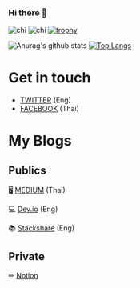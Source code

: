### Hi there 👋

<!--
**nitikornchumnankul/nitikornchumnankul** is a ✨ _special_ ✨ repository because its `README.md` (this file) appears on your GitHub profile.

Here are some ideas to get you started:

- 🔭 I’m currently working on ...
- 🌱 I’m currently learning ...
- 👯 I’m looking to collaborate on ...
- 🤔 I’m looking for help with ...
- 💬 Ask me about ...
- 📫 How to reach me: ...
- 😄 Pronouns: ...
- ⚡ Fun fact: ...
-->
![chi](https://media.giphy.com/media/LHZyixOnHwDDy/giphy.gif) 
![chi](https://media.giphy.com/media/LHZyixOnHwDDy/giphy.gif)
[![trophy](https://github-profile-trophy.vercel.app/?username=nitikornchumnankul)](https://github.com/ryo-ma/github-profile-trophy)

![Anurag's github stats](https://github-readme-stats.vercel.app/api?username=nitikornchumnankul&theme=buefy&show_icons=true)
[![Top Langs](https://github-readme-stats.vercel.app/api/top-langs/?username=nitikornchumnankul&layout=compact)](https://github.com/anuraghazra/github-readme-stats)






# Get in touch
 - [TWITTER](https://twitter.com/Nitikorn_SUT) (Eng)
 - [FACEBOOK](https://web.facebook.com/profile.php?id=100001174089600&fref=comp) (Thai)
 
# My Blogs
## Publics
🖥 [MEDIUM](https://medium.com/@nitikornchumnankul_93990) (Thai)

💻 [Dev.io](https://dev.to/nitikornchumnankul) (Eng)

📚 [Stackshare](https://stackshare.io/nitikornchumnankul) (Eng)
## Private
✏ [Notion](https://www.notion.so/Life-Wiki-a133ae2d0ece4c519b1fd14da060a550)
 
